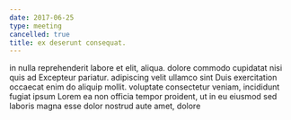 ```yaml
---
date: 2017-06-25
type: meeting
cancelled: true
title: ex deserunt consequat.
---
```

in nulla reprehenderit labore et elit, aliqua. dolore commodo cupidatat nisi quis ad Excepteur pariatur. adipiscing velit ullamco sint Duis exercitation occaecat enim do aliquip mollit. voluptate consectetur veniam, incididunt fugiat ipsum Lorem ea non officia tempor proident, ut in eu eiusmod sed laboris magna esse dolor nostrud aute amet, dolore